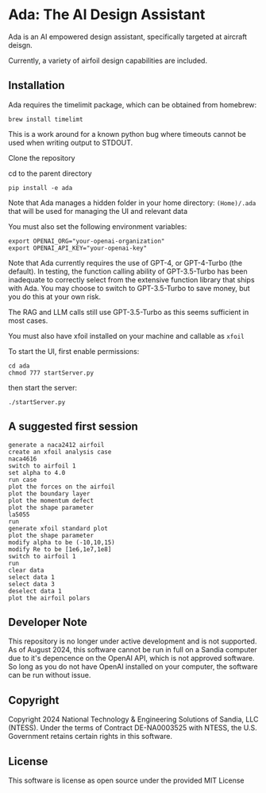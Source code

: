 # Ada: The AI Design Assistant

Ada is an AI empowered design assistant, specifically targeted at aircraft deisgn.

Currently, a variety of airfoil design capabilities are included.

## Installation
Ada requires the timelimit package, which can be obtained from homebrew:
```shell
brew install timelimt
```
This is a work around for a known python bug where timeouts cannot be used when writing output to STDOUT.

Clone the repository

cd to the parent directory

```shell
pip install -e ada
```
Note that Ada manages a hidden folder in your home directory: `(Home)/.ada` that will be used for managing the UI and relevant data

You must also set the following environment variables:

```shell
export OPENAI_ORG="your-openai-organization"
export OPENAI_API_KEY="your-openai-key"
```

Note that Ada currently requires the use of GPT-4, or GPT-4-Turbo (the default).  In testing, the function calling ability of GPT-3.5-Turbo has been inadequate to correctly select from the extensive function library that ships with Ada.  You may choose to switch to GPT-3.5-Turbo to save money, but you do this at your own risk.

The RAG and LLM calls still use GPT-3.5-Turbo as this seems sufficient in most cases.   

You must also have xfoil installed on your machine and callable as `xfoil`

To start the UI, first enable permissions:
```shell
cd ada
chmod 777 startServer.py
```

then start the server:
```shell
./startServer.py
```


## A suggested first session

```
generate a naca2412 airfoil
create an xfoil analysis case
naca4616
switch to airfoil 1
set alpha to 4.0
run case
plot the forces on the airfoil
plot the boundary layer
plot the momentum defect
plot the shape parameter
la5055
run
generate xfoil standard plot
plot the shape parameter
modify alpha to be (-10,10,15)
modify Re to be [1e6,1e7,1e8]
switch to airfoil 1
run
clear data
select data 1
select data 3
deselect data 1
plot the airfoil polars
```

## Developer Note
This repository is no longer under active development and is not supported.  As of August 2024, this software cannot be run in full on a Sandia computer due to it's depencence on the OpenAI API, which is not approved software.  So long as you do not have OpenAI installed on your computer, the software can be run without issue.

## Copyright
Copyright 2024 National Technology & Engineering Solutions of Sandia, LLC (NTESS). Under the terms of Contract DE-NA0003525 with NTESS, the U.S. Government retains certain rights in this software.

## License
This software is license as open source under the provided MIT License




